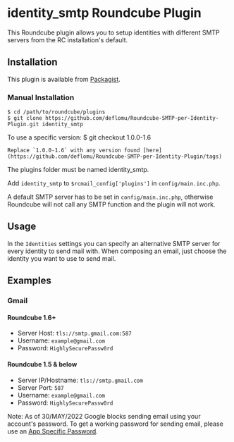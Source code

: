 # identity_smtp Roundcube Plugin

This Roundcube plugin allows you to setup identities with different SMTP servers
from the RC installation's default.

## Installation

This plugin is available from [Packagist](https://packagist.org/packages/elm/identity_smtp).

### Manual Installation

    $ cd /path/to/roundcube/plugins
    $ git clone https://github.com/deflomu/Roundcube-SMTP-per-Identity-Plugin.git identity_smtp

To use a specific version:
    $ git checkout 1.0.0-1.6

    Replace `1.0.0-1.6` with any version found [here](https://github.com/deflomu/Roundcube-SMTP-per-Identity-Plugin/tags)

The plugins folder must be named identity_smtp.

Add `identity_smtp` to `$rcmail_config['plugins']` in `config/main.inc.php`.

A default SMTP server has to be set in `config/main.inc.php`, otherwise
Roundcube will not call any SMTP function and the plugin will not work.

## Usage

In the `Identities` settings you can specify an alternative SMTP server for every
identity to send mail with. When composing an email, just choose the identity you
want to use to send mail.

## Examples

### Gmail

#### Roundcube 1.6+

* Server Host: `tls://smtp.gmail.com:587`
* Username: `example@gmail.com`
* Password: `HighlySecurePassw0rd`

#### Roundcube 1.5 & below

* Server IP/Hostname: `tls://smtp.gmail.com`
* Server Port: `587`
* Username: `example@gmail.com`
* Password: `HighlySecurePassw0rd`

Note: As of 30/MAY/2022 Google blocks sending email using your account's password.
To get a working password for sending email, please use an [App Specific Password](https://support.google.com/accounts/answer/185833?hl=en).